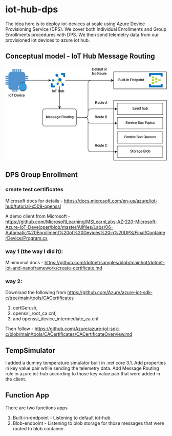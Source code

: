 # iot-hub-dps
The idea here is to deploy iot-devices at scale using Azure Device Provisioning Service (DPS). 
We cover both Individual Enrollments and Group Enrollments procedures with DPS. We then send telemetry data from our provisioned iot devices to azure iot hub. 

## Conceptual model - IoT Hub Message Routing
<img src="iot-hub.jpg" />

## DPS Group Enrollment

### create test certificates
Microsoft docs for details - https://docs.microsoft.com/en-us/azure/iot-hub/tutorial-x509-openssl

A demo client from Microsoft - https://github.com/MicrosoftLearning/MSLearnLabs-AZ-220-Microsoft-Azure-IoT-Developer/blob/master/Allfiles/Labs/06-Automatic%20Enrollment%20of%20Devices%20in%20DPS/Final/ContainerDevice/Program.cs

### way 1 (the way I did it):
Minimumal docs - https://github.com/dotnet/samples/blob/main/iot/dotnet-iot-and-nanoframework/create-certificate.md

### way 2:
Download the following from https://github.com/Azure/azure-iot-sdk-c/tree/main/tools/CACertificates
1. certGen.sh, 
2. openssl_root_ca.cnf, 
3. and openssl_device_intermediate_ca.cnf 

Then follow - https://github.com/Azure/azure-iot-sdk-c/blob/main/tools/CACertificates/CACertificateOverview.md


## TempSimulator
I added a dummy temperature simulator built in .net core 3.1. 
Add properties in key value pair while sending the telemetry data. Add Message Routing rule in azure iot-hub according to those key value pair that were added in the client.


## Function App
There are two functions apps 
1. Built-in-endpoint - Listening to default iot-hub.
2. Blob-endpoint - Listening to blob storage for those messages that were routed to blob container.


